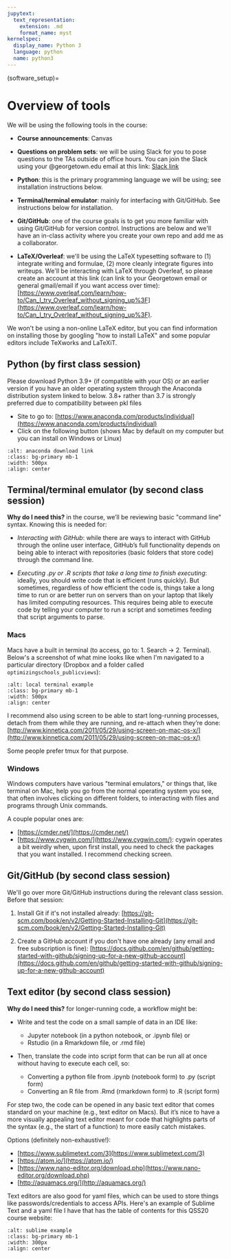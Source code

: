 ```yaml
---
jupytext:
  text_representation:
    extension: .md
    format_name: myst
kernelspec:
  display_name: Python 3
  language: python
  name: python3
---
```


(software_setup)=

# Overview of tools

We will be using the following tools in the course:

- **Course announcements**: Canvas

- **Questions on problem sets**: we will be using Slack for you to pose questions to the TAs outside of office hours. You can join the Slack using your @georgetown.edu email at this link: [Slack link](https://join.slack.com/t/ppol564datasc-sgo8936/shared_invite/zt-1e22ol7s6-_HQgOhIi6HpNo4x3JUo_Fw)
    
- **Python**: this is the primary programming language we will be using; see installation instructions below.

- **Terminal/terminal emulator**: mainly for interfacing with Git/GitHub. See instructions below for installation.

- **Git/GitHub**: one of the course goals is to get you more familiar with using Git/GitHub for version control. Instructions are below and we'll have an in-class activity where you create your own repo and add me as a collaborator. 

- **LaTeX/Overleaf**: we'll be using the LaTeX typesetting software to (1) integrate writing and formulae, (2) more cleanly integrate figures into writeups. We'll be interacting with LaTeX through Overleaf, so please create an account at this link (can link to your Georgetown email or general gmail/email if you want access over time): [https://www.overleaf.com/learn/how-to/Can_I_try_Overleaf_without_signing_up%3F](https://www.overleaf.com/learn/how-to/Can_I_try_Overleaf_without_signing_up%3F). 

We won't be using a non-online LaTeX editor, but you can find information on installing those by googling "how to install LaTeX" and some popular editors include TeXworks and LaTeXiT.


## Python (by first class session)

Please download Python 3.9+ (if compatible with your OS) or an earlier version if you have an older operating system through the Anaconda distribution system linked to below. 3.8+ rather than 3.7 is strongly preferred due to compatibility between pkl files

- Site to go to: [https://www.anaconda.com/products/individual](https://www.anaconda.com/products/individual)
- Click on the following button (shows Mac by default on my computer but you can install on Windows or Linux)

```{image} ../images/anaconda_downloadlink.png
:alt: anaconda download link
:class: bg-primary mb-1
:width: 500px
:align: center
```

## Terminal/terminal emulator (by second class session)


**Why do I need this?** in the course, we’ll be reviewing basic "command line" syntax. Knowing this is needed for:

- *Interacting with GitHub*: while there are ways to interact with GitHub through the online user interface, GitHub’s full functionality depends on being able to interact with repositories (basic folders that store code) through the command line.

-  *Executing .py or .R scripts that take a long time to finish executing*: ideally, you should write code that is efficient (runs quickly). But sometimes, regardless of how efficient the code is, things take a long time to run or are better run on servers than on your laptop that likely has limited computing resources. This requires being able to execute code by telling your computer to run a script and sometimes feeding that script arguments to parse.

### Macs

Macs have a built in terminal (to access, go to: 1. Search -> 2. Terminal). Below's a screenshot of what mine looks like when I'm navigated to a particular directory (Dropbox and a folder called `optimizingschools_publicviews`):

```{image} ../images/local_terminal.png
:alt: local terminal example
:class: bg-primary mb-1
:width: 500px
:align: center
```


I recommend also using screen to be able to start long-running processes, detach from them while they are running, and re-attach when they’re done: [http://www.kinnetica.com/2011/05/29/using-screen-on-mac-os-x/](http://www.kinnetica.com/2011/05/29/using-screen-on-mac-os-x/)

Some people prefer tmux for that purpose.


### Windows

Windows computers have various "terminal emulators," or things that, like terminal on Mac, help you go from the normal operating system you see, that often involves clicking on different folders, to interacting with files and programs through Unix commands. 

A couple popular ones are:

- [https://cmder.net/](https://cmder.net/)
- [https://www.cygwin.com/](https://www.cygwin.com/): cygwin operates a bit weirdly when, upon first install, you need to check the packages that you want installed. I recommend checking screen.


## Git/GitHub (by second class session)

We'll go over more Git/GitHub instructions during the relevant class session. Before that session:

1. Install Git if it's not installed already: [https://git-scm.com/book/en/v2/Getting-Started-Installing-Git](https://git-scm.com/book/en/v2/Getting-Started-Installing-Git)

2. Create a GitHub account if you don't have one already (any email and free subscription is fine): [https://docs.github.com/en/github/getting-started-with-github/signing-up-for-a-new-github-account](https://docs.github.com/en/github/getting-started-with-github/signing-up-for-a-new-github-account)

## Text editor (by second class session)

**Why do I need this?** for longer-running code, a workflow might be:

- Write and test the code on a small sample of data in an IDE like:
    - Jupyter notebook (in a python notebook, or .ipynb file) or
    -  Rstudio (in a Rmarkdown file, or .rmd file)

- Then, translate the code into script form that can be run all at once without having to execute each cell, so:

    - Converting a python file from .ipynb (notebook form) to .py (script form)
    - Converting an R file from .Rmd (rmarkdown form) to .R (script form)

For step two, the code can be opened in any basic text editor that comes standard on your machine (e.g., text editor on Macs). But it’s nice to have a more visually appealing text editor meant for code that highlights parts of the syntax (e.g., the start of a function) to more easily catch mistakes.

Options (definitely non-exhaustive!):

- [https://www.sublimetext.com/3](https://www.sublimetext.com/3)
- [https://atom.io/](https://atom.io/)
- [https://www.nano-editor.org/download.php](https://www.nano-editor.org/download.php)
- [http://aquamacs.org/](http://aquamacs.org/)

Text editors are also good for yaml files, which can be used to store things like passwords/credentials to access APIs. Here's an example of Sublime Text and a yaml file I have that has the table of contents for this QSS20 course website:

```{image} ../images/sublime_example.png
:alt: sublime example
:class: bg-primary mb-1
:width: 300px
:align: center
```


